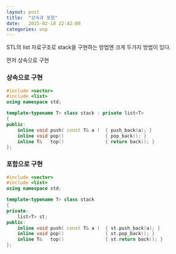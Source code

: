 ```yaml
---
layout: post
title:  "상속과 포함"
date:   2015-02-10 22:42:00
categories: oop
---
```




STL의 list 자료구조로 stack을 구현하는 방법엔 크게 두가지 방법이 있다.

먼저 상속으로 구현

### 상속으로 구현
```cpp
#include <vector>
#include <list>
using namespace std;

template<typename T> class stack : private list<T>
{
public:
	inline void push( const T& a )	{ push_back(a); }
	inline void pop()				{ pop_back(); }
	inline T&   top()				{ return back(); }
};
```



### 포함으로 구현
```cpp
#include <vector>
#include <list>
using namespace std;

template<typename T> class stack
{
private:
	list<T> st;
public:
	inline void push( const T& a )	{ st.push_back(a); }
	inline void pop()				{ st.pop_back(); }
	inline T&   top()				{ st.return back(); }
};
```


